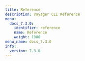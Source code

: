 ```yaml
---
title: Reference
description: Voyager CLI Reference
menu:
  docs_7.3.0:
    identifier: reference
    name: Reference
    weight: 1000
menu_name: docs_7.3.0
info:
  version: 7.3.0
---
```


